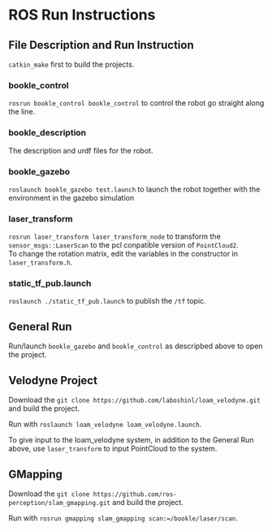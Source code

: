 # ROS Run Instructions

## File Description and Run Instruction

`catkin_make` first to build the projects.  

### bookle_control
`rosrun bookle_control bookle_control` to control the robot go straight along the line.

### bookle_description
The description and urdf files for the robot.

### bookle_gazebo
`roslaunch bookle_gazebo test.launch` to launch the robot together with the environment in the gazebo simulation

### laser_transform
`rosrun laser_transform laser_transform_node` to transform the `sensor_msgs::LaserScan` to the pcl conpatible version of `PointCloud2`.  
To change the rotation matrix, edit the variables in the constructor in `laser_transform.h`.

### static_tf_pub.launch
`roslaunch ./static_tf_pub.launch` to publish the `/tf` topic.

## General Run
Run/launch `bookle_gazebo` and `bookle_control` as descripbed above to open the project.

## Velodyne Project
Download the `git clone https://github.com/laboshinl/loam_velodyne.git` and build the project.  

Run with `roslaunch loam_velodyne loam_velodyne.launch`.  

To give input to the loam_velodyne system, in addition to the General Run above, use `laser_transform` to input PointCloud to the system.

## GMapping
Download the `git clone https://github.com/ros-perception/slam_gmapping.git` and build the project.  

Run with `rosrun gmapping slam_gmapping scan:=/bookle/laser/scan`.  

